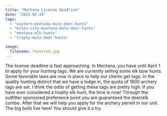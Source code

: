 ```yaml
---
title: "Montana License Deadline"
date: "2022-02-28"
tags:
  - "eastern-montana-mule-deer-hunts"
  - "miles-city-montana-mule-deer-hunts"
  - "montana-elk-hunts"
  - "trophy-mule-deer-hunts"

image:
  filename: featured.jpg
---
```


The license deadline is fast approaching. In Montana, you have until April 1 to apply for your hunting tags. We are currently selling some elk bow hunts. Some favorable laws are now in place to help our clients get tags. In the quality hunting district that we have a lodge in, the quota of 1800 archery tags are set. I think the odds of getting these tags are pretty high. If you have ever considered a trophy elk hunt, the time is now! Through the outfitter sponsored preference point you are guaranteed the deer/elk combo. After that we will help you apply for the archery permit in our unit. The big bulls live here! You should give it a try.
